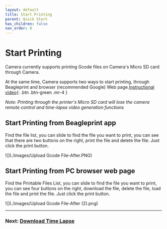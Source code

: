 ```yaml
---
layout: default
title: Start Printing
parent: Quick Start
has_children: false
nav_order: 8
---
```


# Start Printing

Camera currently supports printing Gcode files on Camera's Micro SD card through Camera.

At the same time, Camera supports two ways to start printing, through Beagleprint and browser (recommended Google) Web page.[Instructional video](https://www.youtube.com/watch?v=1VRnE4k5Dvg&list=PLSc0XAQ8RossfF7Z-SkeIvYP2vs1O8vf-&index=9){: .btn .btn-green .mr-4 }

_Note: Printing through the printer's Micro SD card will lose the camera remote control and time-lapse video generation functions_

## Start Printing from Beagleprint app

Find the file list, you can slide to find the file you want to print, you can see that there are two buttons on the right, print the file and delete the file. Just click the print button.

![](./images/Upload Gcode File-After.PNG)

## Start Printing from  PC browser web page

Find the Printable Files List, you can slide to find the file you want to print, you can see four buttons on the right, download the file, delete the file, load the file and print the file. Just click the print button.

![](./images/Upload Gcode File-After (2).png)

----

### Next: [Download Time Lapse](../Download_Time%20Lapse/index.md)
